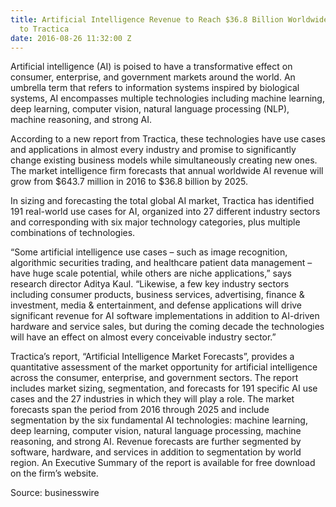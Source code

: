```yaml
---
title: Artificial Intelligence Revenue to Reach $36.8 Billion Worldwide by 2025, According
  to Tractica
date: 2016-08-26 11:32:00 Z
---
```


Artificial intelligence (AI) is poised to have a transformative effect on consumer, enterprise, and government markets around the world. An umbrella term that refers to information systems inspired by biological systems, AI encompasses multiple technologies including machine learning, deep learning, computer vision, natural language processing (NLP), machine reasoning, and strong AI.

According to a new report from Tractica, these technologies have use cases and applications in almost every industry and promise to significantly change existing business models while simultaneously creating new ones. The market intelligence firm forecasts that annual worldwide AI revenue will grow from $643.7 million in 2016 to $36.8 billion by 2025.

In sizing and forecasting the total global AI market, Tractica has identified 191 real-world use cases for AI, organized into 27 different industry sectors and corresponding with six major technology categories, plus multiple combinations of technologies.

“Some artificial intelligence use cases – such as image recognition, algorithmic securities trading, and healthcare patient data management – have huge scale potential, while others are niche applications,” says research director Aditya Kaul. “Likewise, a few key industry sectors including consumer products, business services, advertising, finance & investment, media & entertainment, and defense applications will drive significant revenue for AI software implementations in addition to AI-driven hardware and service sales, but during the coming decade the technologies will have an effect on almost every conceivable industry sector.”

Tractica’s report, “Artificial Intelligence Market Forecasts”, provides a quantitative assessment of the market opportunity for artificial intelligence across the consumer, enterprise, and government sectors. The report includes market sizing, segmentation, and forecasts for 191 specific AI use cases and the 27 industries in which they will play a role. The market forecasts span the period from 2016 through 2025 and include segmentation by the six fundamental AI technologies: machine learning, deep learning, computer vision, natural language processing, machine reasoning, and strong AI. Revenue forecasts are further segmented by software, hardware, and services in addition to segmentation by world region. An Executive Summary of the report is available for free download on the firm’s website.

Source: businesswire